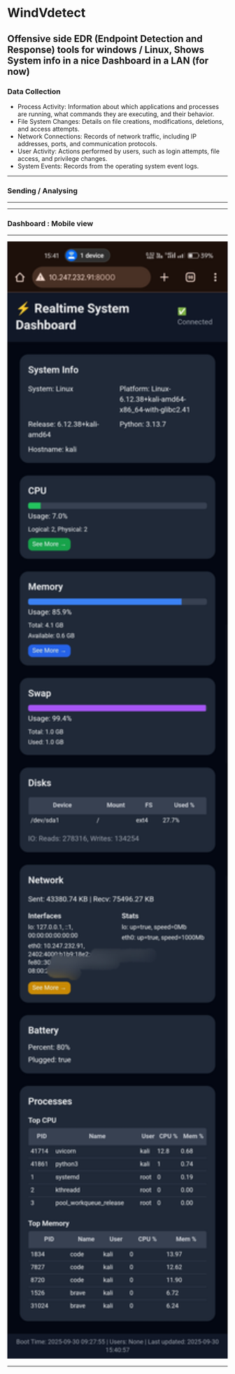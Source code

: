# WindVdetect
Offensive side EDR (Endpoint Detection and Response) tools for windows / Linux, Shows System info in a nice Dashboard in a LAN (for now)
---

### Data Collection

* Process Activity: Information about which applications and processes are running, what commands they are executing, and their behavior.
* File System Changes: Details on file creations, modifications, deletions, and access attempts.
* Network Connections: Records of network traffic, including IP addresses, ports, and communication protocols.
* User Activity: Actions performed by users, such as login attempts, file access, and privilege changes.
* System Events: Records from the operating system event logs.

---

### Sending / Analysing

---
---

### Dashboard : Mobile view
---

<img src="DB.jpg" width="550" alt="Mobile view Dashboard" />

---
